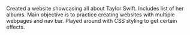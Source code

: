 Created a website showcasing all about Taylor Swift. Includes list of her albums.
Main objective is to practice creating websites with multiple webpages and nav bar. Played around with CSS styling to get certain effects.
